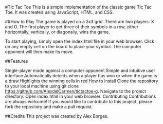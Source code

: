 #Tic Tac Toe
This is a simple implementation of the classic game Tic Tac Toe. It was created using JavaScript, HTML, and CSS.

##How to Play
The game is played on a 3x3 grid. There are two players: X and O. The first player to get three of their symbols in a row, either horizontally, vertically, or diagonally, wins the game.

To start playing, simply open the index.html file in your web browser. Click on any empty cell on the board to place your symbol. The computer opponent will then make its move.

##Features

Single-player mode against a computer opponent
Simple and intuitive user interface
Automatically detects when a player has won or when the game is a draw
Highlights the winning cells in red
How to Install
Clone the repository to your local machine using git clone https://github.com/AlexdelCarmen/tictactoe-g.
Navigate to the project directory.
Open index.html in your web browser.
Contributing
Contributions are always welcome! If you would like to contribute to this project, please fork the repository and make a pull request.

##Credits
This project was created by Alex Borges.